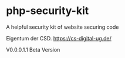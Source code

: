# php-security-kit
A helpful security kit of website securing code

Eigentum der CSD.
https://cs-digital-ug.de/

V0.0.0.1.1 Beta Version
